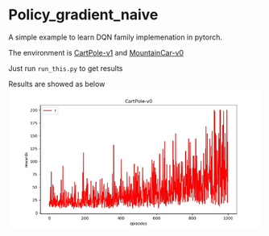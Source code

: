 # Policy_gradient_naive
A simple example to learn DQN family implemenation in pytorch.

The environment is [CartPole-v1](https://gym.openai.com/envs/) and [MountainCar-v0](https://gym.openai.com/envs/)

Just run `run_this.py` to get results

Results are showed as below
![CartPole-v1](https://github.com/junfeizhuang/deep_q_learning/blob/master/policy_gradient_naive/results/CartPole-v0.jpg)